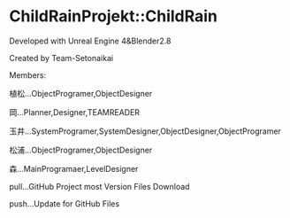 # ChildRainProjekt::ChildRain

Developed with Unreal Engine 4&Blender2.8

Created by Team-Setonaikai

Members:

植松…ObjectProgramer,ObjectDesigner

岡…Planner,Designer,TEAMREADER

玉井…SystemProgramer,SystemDesigner,ObjectDesigner,ObjectProgramer

松浦…ObjectProgramer,ObjectDesigner

森…MainProgramaer,LevelDesigner


pull…GitHub Project most Version Files Download

push…Update for GitHub Files

